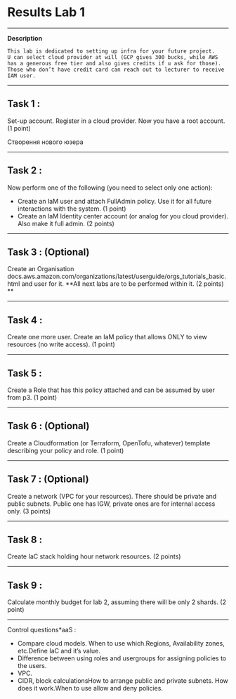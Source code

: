 
# Results Lab 1
---

**Description** 
```
This lab is dedicated to setting up infra for your future project. 
U can select cloud provider at will (GCP gives 300 bucks, while AWS has a generous free tier and also gives credits if u ask for those).
Those who don’t have credit card can reach out to lecturer to receive IAM user.
```


---
## Task 1 : 
Set-up account. Register in a cloud provider. Now you have a root account. (1 point) 

Створення нового юзера 


---
## Task 2 : 
Now perform one of the following (you need to select only one action):
  - Create an IaM user and attach FullAdmin policy. Use it for all future interactions with the system. (1 point)
  - Create an IaM Identity center account (or analog for you cloud provider). Also make it full admin. (2 points)


---
## Task 3 : (Optional)
Create an Organisation docs.aws.amazon.com/organizations/latest/userguide/orgs_tutorials_basic.html and user for it. 
**All next labs are to be performed within it. (2 points) **


---
## Task 4 : 
 Create one more user. Create an IaM policy that allows ONLY to view resources (no write access). (1 point)


---
## Task 5 : 
Create a Role that has this policy attached and can be assumed by user from p3. (1 point)


---
## Task 6 : (Optional)
Create a Cloudformation (or Terraform, OpenTofu, whatever) template describing your policy and role. (1 point)


---
## Task 7 : (Optional)
Create a network (VPC for your resources). There should be private and public subnets. Public one has IGW, private ones are for internal access only. (3 points)


---
## Task 8 : 
Create IaC stack holding hour network resources. (2 points)

---
## Task 9 : 
Calculate monthly budget for lab 2, assuming there will be only 2 shards. (2 point) 

---


Control questions*aaS :  
 - Compare cloud models. When to use which.Regions, Availability zones, etc.Define IaC and it’s value.
 - Difference between using roles and usergroups for assigning policies to the users.
 - VPC. 
 - CIDR, block calculationsHow to arrange public and private subnets. How does it work.When to use allow and deny policies.

